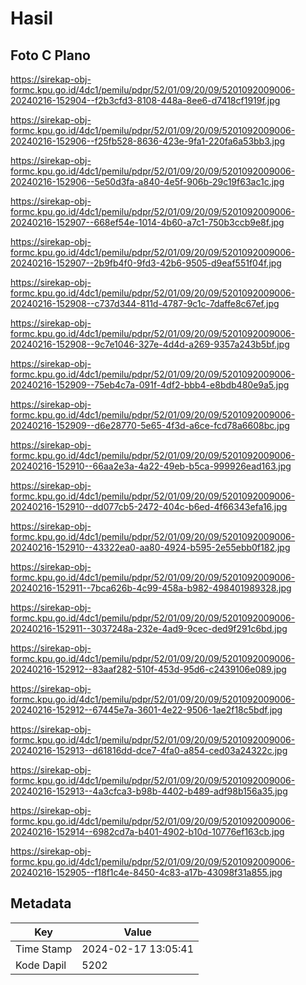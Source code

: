 # Hasil

## Foto C Plano

https://sirekap-obj-formc.kpu.go.id/4dc1/pemilu/pdpr/52/01/09/20/09/5201092009006-20240216-152904--f2b3cfd3-8108-448a-8ee6-d7418cf1919f.jpg

https://sirekap-obj-formc.kpu.go.id/4dc1/pemilu/pdpr/52/01/09/20/09/5201092009006-20240216-152906--f25fb528-8636-423e-9fa1-220fa6a53bb3.jpg

https://sirekap-obj-formc.kpu.go.id/4dc1/pemilu/pdpr/52/01/09/20/09/5201092009006-20240216-152906--5e50d3fa-a840-4e5f-906b-29c19f63ac1c.jpg

https://sirekap-obj-formc.kpu.go.id/4dc1/pemilu/pdpr/52/01/09/20/09/5201092009006-20240216-152907--668ef54e-1014-4b60-a7c1-750b3ccb9e8f.jpg

https://sirekap-obj-formc.kpu.go.id/4dc1/pemilu/pdpr/52/01/09/20/09/5201092009006-20240216-152907--2b9fb4f0-9fd3-42b6-9505-d9eaf551f04f.jpg

https://sirekap-obj-formc.kpu.go.id/4dc1/pemilu/pdpr/52/01/09/20/09/5201092009006-20240216-152908--c737d344-811d-4787-9c1c-7daffe8c67ef.jpg

https://sirekap-obj-formc.kpu.go.id/4dc1/pemilu/pdpr/52/01/09/20/09/5201092009006-20240216-152908--9c7e1046-327e-4d4d-a269-9357a243b5bf.jpg

https://sirekap-obj-formc.kpu.go.id/4dc1/pemilu/pdpr/52/01/09/20/09/5201092009006-20240216-152909--75eb4c7a-091f-4df2-bbb4-e8bdb480e9a5.jpg

https://sirekap-obj-formc.kpu.go.id/4dc1/pemilu/pdpr/52/01/09/20/09/5201092009006-20240216-152909--d6e28770-5e65-4f3d-a6ce-fcd78a6608bc.jpg

https://sirekap-obj-formc.kpu.go.id/4dc1/pemilu/pdpr/52/01/09/20/09/5201092009006-20240216-152910--66aa2e3a-4a22-49eb-b5ca-999926ead163.jpg

https://sirekap-obj-formc.kpu.go.id/4dc1/pemilu/pdpr/52/01/09/20/09/5201092009006-20240216-152910--dd077cb5-2472-404c-b6ed-4f66343efa16.jpg

https://sirekap-obj-formc.kpu.go.id/4dc1/pemilu/pdpr/52/01/09/20/09/5201092009006-20240216-152910--43322ea0-aa80-4924-b595-2e55ebb0f182.jpg

https://sirekap-obj-formc.kpu.go.id/4dc1/pemilu/pdpr/52/01/09/20/09/5201092009006-20240216-152911--7bca626b-4c99-458a-b982-498401989328.jpg

https://sirekap-obj-formc.kpu.go.id/4dc1/pemilu/pdpr/52/01/09/20/09/5201092009006-20240216-152911--3037248a-232e-4ad9-9cec-ded9f291c6bd.jpg

https://sirekap-obj-formc.kpu.go.id/4dc1/pemilu/pdpr/52/01/09/20/09/5201092009006-20240216-152912--83aaf282-510f-453d-95d6-c2439106e089.jpg

https://sirekap-obj-formc.kpu.go.id/4dc1/pemilu/pdpr/52/01/09/20/09/5201092009006-20240216-152912--67445e7a-3601-4e22-9506-1ae2f18c5bdf.jpg

https://sirekap-obj-formc.kpu.go.id/4dc1/pemilu/pdpr/52/01/09/20/09/5201092009006-20240216-152913--d61816dd-dce7-4fa0-a854-ced03a24322c.jpg

https://sirekap-obj-formc.kpu.go.id/4dc1/pemilu/pdpr/52/01/09/20/09/5201092009006-20240216-152913--4a3cfca3-b98b-4402-b489-adf98b156a35.jpg

https://sirekap-obj-formc.kpu.go.id/4dc1/pemilu/pdpr/52/01/09/20/09/5201092009006-20240216-152914--6982cd7a-b401-4902-b10d-10776ef163cb.jpg

https://sirekap-obj-formc.kpu.go.id/4dc1/pemilu/pdpr/52/01/09/20/09/5201092009006-20240216-152905--f18f1c4e-8450-4c83-a17b-43098f31a855.jpg


## Metadata

| Key        | Value               |
| ---------- | ------------------- |
| Time Stamp | 2024-02-17 13:05:41 |
| Kode Dapil | 5202                |



